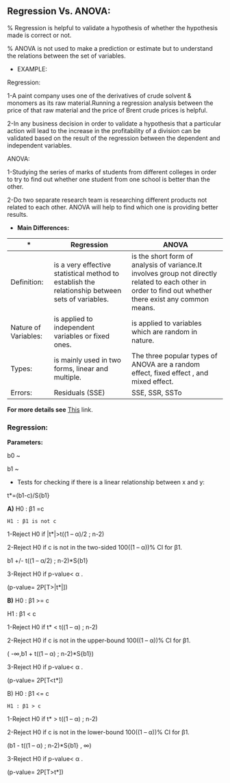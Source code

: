 ## Regression Vs. ANOVA:

% Regression is helpful to validate a hypothesis of whether the hypothesis made is correct or not.

% ANOVA is not used to make a prediction or estimate but to understand the relations between the set of variables.

* EXAMPLE:

Regression:

1-A paint company uses one of the derivatives of crude solvent & monomers as its raw material.Running a regression analysis between the price of that raw material and the price of Brent crude prices is helpful.

2-In any business decision in order to validate a hypothesis that a particular action will lead to the increase in the profitability of a division can be validated based on the result of the regression between the dependent and independent variables.


ANOVA:

1-Studying the series of marks of students from different colleges in order to try to find out whether one student from one school is better than the other.

2-Do two separate research team is researching different products not related to each other. ANOVA will help to find which one is providing better results.


* **Main Differences:**

*|Regression|ANOVA
--|----------|-----
Definition:|is a very effective statistical method to establish the relationship between sets of variables.|is the short form of analysis of variance.It involves group not directly related to each other in order to find out whether there exist any common means.
Nature of Variables:|is applied to independent variables or fixed ones.|is applied to variables which are random in nature.
Types:|is mainly used in two forms, linear and multiple.|The three popular types of ANOVA are a random effect, fixed effect , and mixed effect.
Errors:|Residuals (SSE)|SSE, SSR, SSTo




**For more details see** [This](https://www.wallstreetmojo.com/regression-vs-anova/) link.



### Regression:

**Parameters:**

b0 ~

b1 ~

* Tests for checking if there is a linear relationship between x and y:

t*=(b1-c)/S{b1}

**A)** H0 : β1 =c

    H1 : β1 is not c


1-Reject H0 if |t*|>t((1 – α)/2 ; n-2)

2-Reject H0 if c is not in the two-sided 100((1 – α))% CI for β1.

b1 +/- t((1 – α/2) ; n-2)*S{b1}

3-Reject H0 if p-value< α .

(p-value= 2P[T>|t*|])


**B)** H0 : β1 >= c

  H1 : β1 < c

1-Reject H0 if t* < t((1 – α) ; n-2)

2-Reject H0 if c is not in the upper-bound 100((1 – α))% CI for β1.

( -∞,b1 + t((1 – α) ; n-2)*S{b1})

3-Reject H0 if p-value< α .

(p-value= 2P[T<t*])


B) H0 : β1 <= c

    H1 : β1 > c

1-Reject H0 if t* > t((1 – α) ; n-2)

2-Reject H0 if c is not in the lower-bound 100((1 – α))% CI for β1.

(b1 - t((1 – α) ; n-2)*S{b1} , ∞)

3-Reject H0 if p-value< α .

(p-value= 2P[T>t*])    
